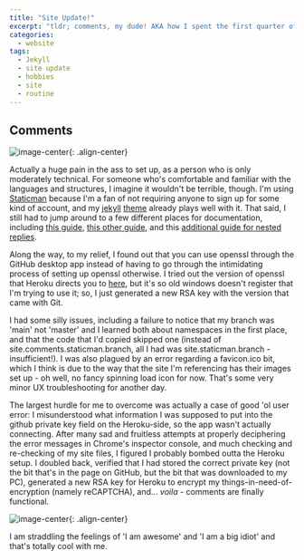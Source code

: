 ```yaml
---
title: "Site Update!"
excerpt: "tldr; comments, my dude! AKA how I spent the first quarter of July"
categories:
  - website
tags:
  - Jekyll
  - site update
  - hobbies
  - site
  - routine
---
```

## Comments

![image-center](https://64.media.tumblr.com/99a29dd99312cf6b3ddc987cecc3d2a2/tumblr_p2py6fRJjr1qge1sho1_400.gifv){: .align-center}

Actually a huge pain in the ass to set up, as a person who is only moderately technical. For someone who's comfortable and familiar with the languages and structures, I imagine it wouldn't be terrible, though. I'm using [Staticman](https://staticman.net/) because I'm a fan of not requiring anyone to sign up for some kind of account, and my [jekyll](https://jekyllrb.com/) [theme](https://mmistakes.github.io/minimal-mistakes/) already plays well with it. That said, I still had to jump around to a few different places for documentation, including [this guide](https://travisdowns.github.io/blog/2020/02/05/now-with-comments.html), [this other guide](https://mademistakes.com/mastering-jekyll/static-comments/), and this [additional guide for nested replies](https://mademistakes.com/mastering-jekyll/static-comments-improved/). 

Along the way, to my relief, I found out that you can use openssl through the GitHub desktop app instead of having to go through the intimidating process of setting up openssl otherwise. I tried out the version of openssl that Heroku directs you to [here](https://devcenter.heroku.com/articles/ssl-certificate-self#:~:text=If%20you%20have,Install%20with%E2%80%A6), but it's so old windows doesn't register that I'm trying to use it; so, I just generated a new RSA key with the version that came with Git.

I had some silly issues, including a failure to notice that my branch was 'main' not 'master' and I learned both about namespaces in the first place, and that the code that I'd copied skipped one (instead of site.comments.staticman.branch, all I had was site.staticman.branch - insufficient!). I was also plagued by an error regarding a favicon.ico bit, which I think is due to the way that the site I'm referencing has their images set up - oh well, no fancy spinning load icon for now. That's some very minor UX troubleshooting for another day.

The largest hurdle for me to overcome was actually a case of good 'ol user error: I misunderstood what information I was supposed to put into the github private key field on the Heroku-side, so the app wasn't actually connecting. After many sad and fruitless attempts at properly deciphering the error messages in Chrome's inspector console, and much checking and re-checking of my site files, I figured I probably bombed outta the Heroku setup. I doubled back, verified that I had stored the correct private key (not the bit that's in the page on GitHub, but the bit that was downloaded to my PC), generated a new RSA key for Heroku to encrypt my things-in-need-of-encryption (namely reCAPTCHA), and... *voila* - comments are finally functional. 

![image-center](https://media3.giphy.com/media/KezPAZrlB01l5JN2Yg/giphy.gif?cid=790b7611004fe862a1db51b6bf6899f52b792da022cca029&rid=giphy.gif&ct=g){: .align-center}

I am straddling the feelings of 'I am awesome' and 'I am a big idiot' and that's totally cool with me.